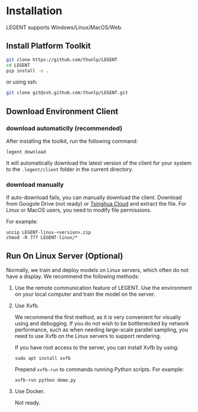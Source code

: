 # Installation

LEGENT supports Windows/Linux/MacOS/Web.

## Install Platform Toolkit

``` bash
git clone https://github.com/thunlp/LEGENT
cd LEGENT
pip install -e .
```

or using ssh:

``` bash
git clone git@ssh.github.com:thunlp/LEGENT.git
```

## Download Environment Client

### download automaticlly (recommended)

After installing the toolkit, run the following command:

```
legent download
```

It will automatically download the latest version of the client for your system to the `.legent/client` folder in the current directory.


### download manually

If auto-download fails, you can manually download the client. Download from Googole Drive (not ready) or [Tsinghua Cloud](https://cloud.tsinghua.edu.cn/d/9976c807e6e04e069377/) and extract the file.
For Linux or MacOS users, you need to modify file permissions.

For example:
```
unzip LEGENT-linux-<version>.zip
chmod -R 777 LEGENT-linux/*
```

## Run On Linux Server (Optional)

Normally, we train and deploy models on Linux servers, which often do not have a display. We recommend the following methods: 

1. Use the remote communication feature of LEGENT. Use the environment on your local computer and train the model on the server.

2. Use Xvfb.

    We recommend the first method, as it is very convenient for visually using and debugging. If you do not wish to be bottlenecked by network performance, such as when needing large-scale parallel sampling, you need to use Xvfb on the Linux servers to support rendering.
    
    If you have root access to the server, you can install Xvfb by using:
    ```
    sudo apt install xvfb
    ```
    
    Prepend `xvfb-run` to commands running Python scripts. For example:
    ```
    xvfb-run python demo.py
    ```

3. Use Docker.
   
    Not ready.